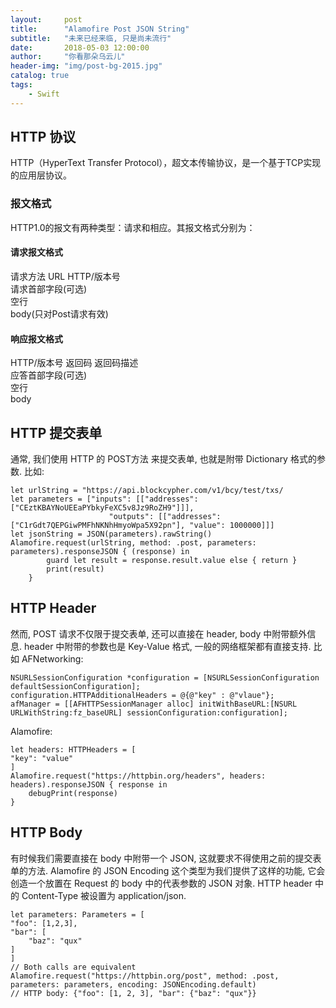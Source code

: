 ```yaml
---
layout:     post
title:      "Alamofire Post JSON String"
subtitle:   "未来已经来临, 只是尚未流行"
date:       2018-05-03 12:00:00
author:     "你看那朵乌云儿"
header-img: "img/post-bg-2015.jpg"
catalog: true
tags:
    - Swift
---
```


## HTTP 协议

HTTP（HyperText Transfer Protocol），超文本传输协议，是一个基于TCP实现的应用层协议。

### 报文格式

HTTP1.0的报文有两种类型：请求和相应。其报文格式分别为：

#### 请求报文格式

请求方法 URL HTTP/版本号  
请求首部字段(可选)  
空行  
body(只对Post请求有效)

#### 响应报文格式

HTTP/版本号 返回码 返回码描述  
应答首部字段(可选)  
空行  
body

## HTTP 提交表单

通常, 我们使用 HTTP 的 POST方法 来提交表单, 也就是附带 Dictionary 格式的参数. 比如:  

	let urlString = "https://api.blockcypher.com/v1/bcy/test/txs/
	let parameters = ["inputs": [["addresses": ["CEztKBAYNoUEEaPYbkyFeXC5v8Jz9RoZH9"]]],
                          "outputs": [["addresses": ["C1rGdt7QEPGiwPMFhNKNhHmyoWpa5X92pn"], "value": 1000000]]]
	let jsonString = JSON(parameters).rawString()
	Alamofire.request(urlString, method: .post, parameters: parameters).responseJSON { (response) in
            guard let result = response.result.value else { return }
            print(result)
        }

## HTTP Header

然而, POST 请求不仅限于提交表单, 还可以直接在 header, body 中附带额外信息. header 中附带的参数也是 Key-Value 格式, 一般的网络框架都有直接支持. 比如 AFNetworking:  

	NSURLSessionConfiguration *configuration = [NSURLSessionConfiguration defaultSessionConfiguration];
	configuration.HTTPAdditionalHeaders = @{@"key" : @"vlaue"};
	afManager = [[AFHTTPSessionManager alloc] initWithBaseURL:[NSURL URLWithString:fz_baseURL] sessionConfiguration:configuration];


Alamofire:  

	let headers: HTTPHeaders = [
    "key": "value"
	]
	Alamofire.request("https://httpbin.org/headers", headers: headers).responseJSON { response in
	    debugPrint(response)
	}


## HTTP Body

有时候我们需要直接在 body 中附带一个 JSON, 这就要求不得使用之前的提交表单的方法. Alamofire 的 JSON Encoding 这个类型为我们提供了这样的功能, 它会创造一个放置在 Request 的 body 中的代表参数的 JSON 对象. HTTP header 中的 Content-Type 被设置为 application/json.  

	let parameters: Parameters = [
    "foo": [1,2,3],
    "bar": [
        "baz": "qux"
    ]
	]
	// Both calls are equivalent
	Alamofire.request("https://httpbin.org/post", method: .post, parameters: parameters, encoding: JSONEncoding.default)
	// HTTP body: {"foo": [1, 2, 3], "bar": {"baz": "qux"}}